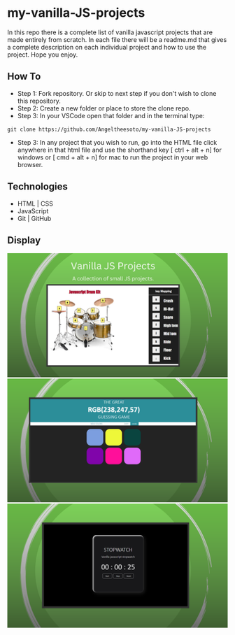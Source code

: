 # my-vanilla-JS-projects

In this repo there is a complete list of vanilla javascript projects that are made entirely from scratch. In each file there will be a readme.md that gives a complete description on each individual project and how to use the project. Hope you enjoy.

## How To

- Step 1: Fork repository. Or skip to next step if you don't wish to clone this repository.
- Step 2: Create a new folder or place to store the clone repo.
- Step 3: In your VSCode open that folder and in the terminal type:

```
git clone https://github.com/Angeltheesoto/my-vanilla-JS-projects
```

- Step 3: In any project that you wish to run, go into the HTML file click anywhere in that html file and use the shorthand key [ ctrl + alt + n] for windows or [ cmd + alt + n] for mac to run the project in your web browser.

## Technologies

- HTML | CSS
- JavaScript
- Git | GitHub

## Display

![image](./images/vanillajs.png)
![image](./images/vanillajs_2.png)
![image](./images/vanillajs_3.png)
